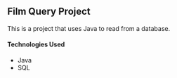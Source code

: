 ## Film Query Project

This is a project that uses Java to read from a database.

#### Technologies Used
* Java
* SQL
